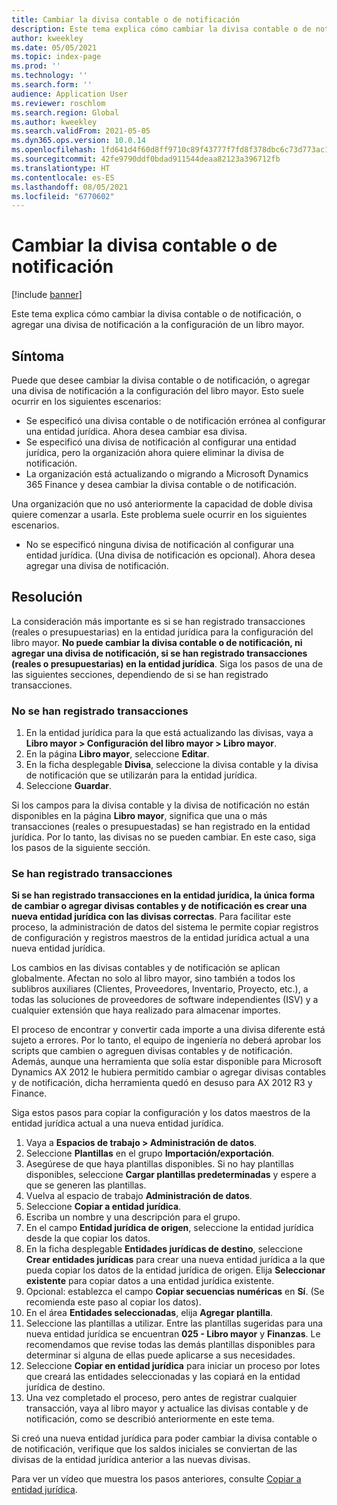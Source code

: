 ```yaml
---
title: Cambiar la divisa contable o de notificación
description: Este tema explica cómo cambiar la divisa contable o de notificación, o agregar una divisa de notificación a la configuración de un libro mayor.
author: kweekley
ms.date: 05/05/2021
ms.topic: index-page
ms.prod: ''
ms.technology: ''
ms.search.form: ''
audience: Application User
ms.reviewer: roschlom
ms.search.region: Global
ms.author: kweekley
ms.search.validFrom: 2021-05-05
ms.dyn365.ops.version: 10.0.14
ms.openlocfilehash: 1fd641d4f60d8ff9710c89f43777f7fd8f378dbc6c73d773ac103f9d9f68e60e
ms.sourcegitcommit: 42fe9790ddf0bdad911544deaa82123a396712fb
ms.translationtype: HT
ms.contentlocale: es-ES
ms.lasthandoff: 08/05/2021
ms.locfileid: "6770602"
---
```

# <a name="change-the-accounting-or-reporting-currency"></a>Cambiar la divisa contable o de notificación

[!include [banner](../includes/banner.md)]

Este tema explica cómo cambiar la divisa contable o de notificación, o agregar una divisa de notificación a la configuración de un libro mayor.

## <a name="symptom"></a>Síntoma

Puede que desee cambiar la divisa contable o de notificación, o agregar una divisa de notificación a la configuración del libro mayor. Esto suele ocurrir en los siguientes escenarios:

- Se especificó una divisa contable o de notificación errónea al configurar una entidad jurídica. Ahora desea cambiar esa divisa.
- Se especificó una divisa de notificación al configurar una entidad jurídica, pero la organización ahora quiere eliminar la divisa de notificación.
- La organización está actualizando o migrando a Microsoft Dynamics 365 Finance y desea cambiar la divisa contable o de notificación.

Una organización que no usó anteriormente la capacidad de doble divisa quiere comenzar a usarla. Este problema suele ocurrir en los siguientes escenarios.

- No se especificó ninguna divisa de notificación al configurar una entidad jurídica. (Una divisa de notificación es opcional). Ahora desea agregar una divisa de notificación.

## <a name="resolution"></a>Resolución

La consideración más importante es si se han registrado transacciones (reales o presupuestarias) en la entidad jurídica para la configuración del libro mayor. **No puede cambiar la divisa contable o de notificación, ni agregar una divisa de notificación, si se han registrado transacciones (reales o presupuestarias) en la entidad jurídica**. Siga los pasos de una de las siguientes secciones, dependiendo de si se han registrado transacciones.

### <a name="no-transactions-have-been-posted"></a>No se han registrado transacciones

1. En la entidad jurídica para la que está actualizando las divisas, vaya a **Libro mayor \> Configuración del libro mayor \> Libro mayor**.
2. En la página **Libro mayor**, seleccione **Editar**.
3. En la ficha desplegable **Divisa**, seleccione la divisa contable y la divisa de notificación que se utilizarán para la entidad jurídica.
4. Seleccione **Guardar**.

Si los campos para la divisa contable y la divisa de notificación no están disponibles en la página **Libro mayor**, significa que una o más transacciones (reales o presupuestadas) se han registrado en la entidad jurídica. Por lo tanto, las divisas no se pueden cambiar. En este caso, siga los pasos de la siguiente sección.

### <a name="transactions-have-been-posted"></a>Se han registrado transacciones

**Si se han registrado transacciones en la entidad jurídica, la única forma de cambiar o agregar divisas contables y de notificación es crear una nueva entidad jurídica con las divisas correctas**. Para facilitar este proceso, la administración de datos del sistema le permite copiar registros de configuración y registros maestros de la entidad jurídica actual a una nueva entidad jurídica.

Los cambios en las divisas contables y de notificación se aplican globalmente. Afectan no solo al libro mayor, sino también a todos los sublibros auxiliares (Clientes, Proveedores, Inventario, Proyecto, etc.), a todas las soluciones de proveedores de software independientes (ISV) y a cualquier extensión que haya realizado para almacenar importes.

El proceso de encontrar y convertir cada importe a una divisa diferente está sujeto a errores. Por lo tanto, el equipo de ingeniería no deberá aprobar los scripts que cambien o agreguen divisas contables y de notificación. Además, aunque una herramienta que solía estar disponible para Microsoft Dynamics AX 2012 le hubiera permitido cambiar o agregar divisas contables y de notificación, dicha herramienta quedó en desuso para AX 2012 R3 y Finance.

Siga estos pasos para copiar la configuración y los datos maestros de la entidad jurídica actual a una nueva entidad jurídica.

1. Vaya a **Espacios de trabajo \> Administración de datos**.
2. Seleccione **Plantillas** en el grupo **Importación/exportación**.
3. Asegúrese de que haya plantillas disponibles. Si no hay plantillas disponibles, seleccione **Cargar plantillas predeterminadas** y espere a que se generen las plantillas.
4. Vuelva al espacio de trabajo **Administración de datos**.
5. Seleccione **Copiar a entidad jurídica**.
6. Escriba un nombre y una descripción para el grupo.
7. En el campo **Entidad jurídica de origen**, seleccione la entidad jurídica desde la que copiar los datos.
8. En la ficha desplegable **Entidades jurídicas de destino**, seleccione **Crear entidades jurídicas** para crear una nueva entidad jurídica a la que pueda copiar los datos de la entidad jurídica de origen. Elija **Seleccionar existente** para copiar datos a una entidad jurídica existente.
9. Opcional: establezca el campo **Copiar secuencias numéricas** en **Sí**. (Se recomienda este paso al copiar los datos).
10. En el área **Entidades seleccionadas**, elija **Agregar plantilla**.
11. Seleccione las plantillas a utilizar. Entre las plantillas sugeridas para una nueva entidad jurídica se encuentran **025 - Libro mayor** y **Finanzas**. Le recomendamos que revise todas las demás plantillas disponibles para determinar si alguna de ellas puede aplicarse a sus necesidades.
12. Seleccione **Copiar en entidad jurídica** para iniciar un proceso por lotes que creará las entidades seleccionadas y las copiará en la entidad jurídica de destino.
13. Una vez completado el proceso, pero antes de registrar cualquier transacción, vaya al libro mayor y actualice las divisas contable y de notificación, como se describió anteriormente en este tema.

Si creó una nueva entidad jurídica para poder cambiar la divisa contable o de notificación, verifique que los saldos iniciales se conviertan de las divisas de la entidad jurídica anterior a las nuevas divisas.

Para ver un vídeo que muestra los pasos anteriores, consulte [Copiar a entidad jurídica](https://community.dynamics.com/365/b/techtalks/posts/copy-into-legal-entity-october-24-2017).

